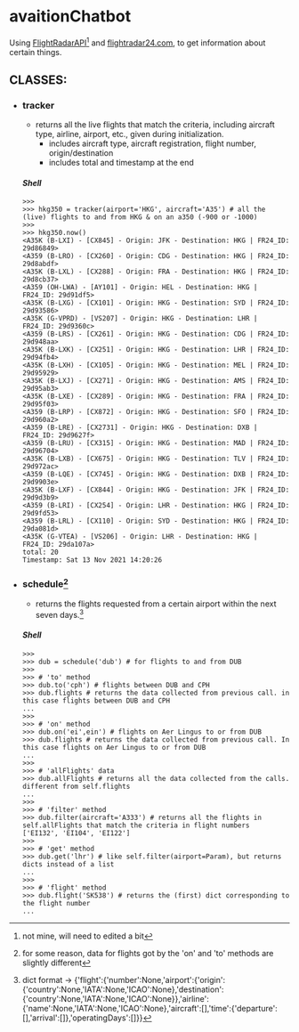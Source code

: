 # avaitionChatbot

Using [FlightRadarAPI](https://pypi.org/project/FlightRadarAPI/)[^1] and [flightradar24.com](https://www.flightradar24.com/), to get information about certain things.


## CLASSES:

  - ### tracker

    - returns all the live flights that match the criteria, including aircraft type, airline, airport, etc., given during initialization.
      - includes aircraft type, aircraft registration, flight number, origin/destination
      - includes total and timestamp at the end   
  
    #### _Shell_
    ```
    >>> 
    >>> hkg350 = tracker(airport='HKG', aircraft='A35') # all the (live) flights to and from HKG & on an a350 (-900 or -1000)
    >>> 
    >>> hkg350.now()
    <A35K (B-LXI) - [CX845] - Origin: JFK - Destination: HKG | FR24_ID: 29d86849>
    <A359 (B-LRO) - [CX260] - Origin: CDG - Destination: HKG | FR24_ID: 29d8abdf>
    <A35K (B-LXL) - [CX288] - Origin: FRA - Destination: HKG | FR24_ID: 29d8cb37>
    <A359 (OH-LWA) - [AY101] - Origin: HEL - Destination: HKG | FR24_ID: 29d91df5>
    <A35K (B-LXG) - [CX101] - Origin: HKG - Destination: SYD | FR24_ID: 29d93586>
    <A35K (G-VPRD) - [VS207] - Origin: HKG - Destination: LHR | FR24_ID: 29d9360c>
    <A359 (B-LRS) - [CX261] - Origin: HKG - Destination: CDG | FR24_ID: 29d948aa>
    <A35K (B-LXK) - [CX251] - Origin: HKG - Destination: LHR | FR24_ID: 29d94fb4>
    <A35K (B-LXH) - [CX105] - Origin: HKG - Destination: MEL | FR24_ID: 29d95929>
    <A35K (B-LXJ) - [CX271] - Origin: HKG - Destination: AMS | FR24_ID: 29d95ab3>
    <A35K (B-LXE) - [CX289] - Origin: HKG - Destination: FRA | FR24_ID: 29d95f03>
    <A359 (B-LRP) - [CX872] - Origin: HKG - Destination: SFO | FR24_ID: 29d960a2>
    <A359 (B-LRE) - [CX2731] - Origin: HKG - Destination: DXB | FR24_ID: 29d9627f>
    <A359 (B-LRU) - [CX315] - Origin: HKG - Destination: MAD | FR24_ID: 29d96704>
    <A35K (B-LXB) - [CX675] - Origin: HKG - Destination: TLV | FR24_ID: 29d972ac>
    <A359 (B-LQE) - [CX745] - Origin: HKG - Destination: DXB | FR24_ID: 29d9903e>
    <A35K (B-LXF) - [CX844] - Origin: HKG - Destination: JFK | FR24_ID: 29d9d3b9>
    <A359 (B-LRI) - [CX254] - Origin: LHR - Destination: HKG | FR24_ID: 29d9fd53>
    <A359 (B-LRL) - [CX110] - Origin: SYD - Destination: HKG | FR24_ID: 29da081d>
    <A35K (G-VTEA) - [VS206] - Origin: LHR - Destination: HKG | FR24_ID: 29da107a>
    total: 20
    Timestamp: Sat 13 Nov 2021 14:20:26
    ```
    
  - ### schedule[^2]

    -  returns the flights requested from a certain airport within the next seven days.[^3]
    
    #### _Shell_
    ```
    >>> 
    >>> dub = schedule('dub') # for flights to and from DUB
    >>> 
    >>> # 'to' method
    >>> dub.to('cph') # flights between DUB and CPH
    >>> dub.flights # returns the data collected from previous call. in this case flights between DUB and CPH
    ... 
    >>>
    >>> # 'on' method
    >>> dub.on('ei',ein') # flights on Aer Lingus to or from DUB
    >>> dub.flights # returns the data collected from previous call. In this case flights on Aer Lingus to or from DUB
    ...
    >>> 
    >>> # 'allFlights' data
    >>> dub.allFlights # returns all the data collected from the calls. different from self.flights
    ...
    >>> 
    >>> # 'filter' method
    >>> dub.filter(aircraft='A333') # returns all the flights in self.allFlights that match the criteria in flight numbers
    ['EI132', 'EI104', 'EI122']
    >>> 
    >>> # 'get' method
    >>> dub.get('lhr') # like self.filter(airport=Param), but returns dicts instead of a list
    ... 
    >>> 
    >>> # 'flight' method
    >>> dub.flight('SK538') # returns the (first) dict corresponding to the flight number
    ...
    
    ```

[^1]: not mine, will need to edited a bit
[^2]: for some reason, data for flights got by the 'on' and 'to' methods are slightly different
[^3]: dict format → {'flight':{'number':None,'airport':{'origin':{'country':None,'IATA':None,'ICAO':None},'destination':{'country':None,'IATA':None,'ICAO':None}},'airline':{'name':None,'IATA':None,'ICAO':None},'aircraft':[],'time':{'departure':[],'arrival':[]},'operatingDays':[]}}
